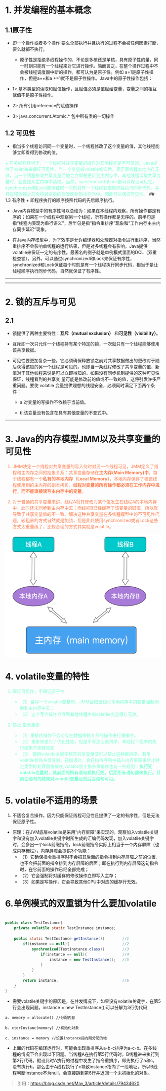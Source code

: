 # 1. 并发编程的基本概念
## 1.1原子性
+   即一个操作或者多个操作 要么全部执行并且执行的过程不会被任何因素打断，要么就都不执行。
    +  原子性是拒绝多线程操作的，不论是多核还是单核，具有原子性的量，同一时刻只能有一个线程来对它进行操作。简而言之，在整个操作过程中不会被线程调度器中断的操作，都可认为是原子性。例如 a=1是原子性操作，但是a++和a +=1就不是原子性操作。Java中的原子性操作包括：

+ 1> 基本类型的读取和赋值操作，且赋值必须是值赋给变量，变量之间的相互赋值不是原子性操作。
+ 2> 所有引用reference的赋值操作
+ 3> java.concurrent.Atomic.* 包中所有类的一切操作

## 1.2 可见性
+   指当多个线程访问同一个变量时，一个线程修改了这个变量的值，其他线程能够立即看得到修改的值。
<font color=Aquamarine>
+   在多线程环境下，一个线程对共享变量的操作对其他线程是不可见的。Java提供了volatile来保证可见性，当一个变量被volatile修饰后，表示着线程本地内存无效，当一个线程修改共享变量后他会立即被更新到主内存中，其他线程读取共享变量时，会直接从主内存中读取。当然，synchronize和Lock都可以保证可见性。synchronized和Lock能保证同一时刻只有一个线程获取锁然后执行同步代码，并且在释放锁之前会将对变量的修改刷新到主存当中。因此可以保证可见性。
</font>
## 1.3 有序性
+    即程序执行的顺序按照代码的先后顺序执行。

+    Java内存模型中的有序性可以总结为：如果在本线程内观察，所有操作都是有序的；如果在一个线程中观察另一个线程，所有操作都是无序的。前半句是指“线程内表现为串行语义”，后半句是指“指令重排序”现象和“工作内存主主内存同步延迟”现象。

+    在Java内存模型中，为了效率是允许编译器和处理器对指令进行重排序，当然重排序不会影响单线程的运行结果，但是对多线程会有影响。Java提供volatile来保证一定的有序性。最著名的例子就是单例模式里面的DCL（双重检查锁）。另外，可以通过synchronized和Lock来保证有序性，synchronized和Lock保证每个时刻是有一个线程执行同步代码，相当于是让线程顺序执行同步代码，自然就保证了有序性。
  
---
---
# 2. 锁的互斥与可见
## 2.1 
+ 锁提供了两种主要特性：**互斥（mutual exclusion）** 和**可见性（visibility）**。<br>
+ 互斥即一次只允许一个线程持有某个特定的锁，一次就只有一个线程能够使用该共享数据。<br>
  
+ 可见性要更加复杂一些，它必须确保释放锁之前对共享数据做出的更改对于随后获得该锁的另一个线程是可见的。也即当一条线程修改了共享变量的值，新值对于其他线程来说是可以立即得知的。如果没有同步机制提供的这种可见性保证，线程看到的共享变  量可能是修改前的值或不一致的值，这将引发许多严重问题。要使 volatile 变量提供理想的线程安全，必须同时满足下面两个条件：
    *   a.对变量的写操作不依赖于当前值。  
  
    *   b.该变量没有包含在具有其他变量的不变式中。

---

# 3.  Java的内存模型JMM以及共享变量的可见性
<font color=Coral>

1. JMM决定一个线程对共享变量的写入何时对另一个线程可见，JMM定义了线程和主内存之间的抽象关系：共享变量存储在**主内存(Main Memory)中**，每个线程都有一个**私有的本地内存（Local Memory）**，本地内存保存了被该线程使用到的主内存的副本拷贝，**线程对变量的所有操作都必须在工作内存中进行，而不能直接读写主内存中的变量**。


2. 对于普通的共享变量来讲，线程A将其修改为某个值发生在线程A的本地内存中，此时还未同步到主内存中去；而线程B已经缓存了该变量的旧值，所以就导致了共享变量值的不一致。解决这种共享变量在多线程模型中的不可见性问题，较粗暴的方式自然就是加锁，但是此处使用synchronized或者Lock这些方式太重量级了，比较合理的方式其实就是volatile。 
</font>

![](2021-11-16-17-03-19.png)

# 4. volatile变量的特性
<font color=Aquamarine> 

1. 保证可见性，不保证原子性
    + （1）当写一个volatile变量时，JMM会把该线程本地内存中的变量强制刷新到主内存中去；
    +  （2）这个写会操作会导致其他线程中的volatile变量缓存无效。

2. 禁止 指令重排
    +   （1）重排序操作不会对存在数据依赖关系的操作进行重排序。
    +   （2）重排序是为了优化性能，但是不管怎么重排序，单线程下程序的执行结果不能被改变
    +   （3）  使用volatile关键字修饰共享变量便可以禁止这种重排序。若用volatile修饰共享变量，在编译时，会在指令序列中插入内存屏障来禁止特定类型的处理器重排序,volatile禁止指令重排序也有一些规则：**执行到volatile变量时，其前面的所有语句都执行完，后面所有语句都未执行。且前面语句的结果对volatile变量及其后面语句可见。**


</font>

# 5. volatile不适用的场景
1. 不适合复合操作，因为只能保证线程可见性且提供了一定的有序性，但是无法保证原子性。
+ 原理：在JVM底层volatile是采用“内存屏障”来实现的。观察加入volatile关键字和没有加入volatile关键字时所生成的汇编代码发现，加入volatile关键字时，会多出一个lock前缀指令，lock前缀指令实际上相当于一个内存屏障（也成内存栅栏），内存屏障会提供3个功能：
    + （1）它确保指令重排序时不会把其后面的指令排到内存屏障之前的位置，也不会把前面的指令排到内存屏障的后面；即在执行到内存屏障这句指令时，在它前面的操作已经全部完成；
    + （2）它会强制将对缓存的修改操作立即写入主存；
    + （3）如果是写操作，它会导致其他CPU中对应的缓存行无效。
  
# 6.单例模式的双重锁为什么要加volatile
```java

public class TestInstance{
	private volatile static TestInstance instance;
	
	public static TestInstance getInstance(){        //1
		if(instance == null){                        //2
			synchronized(TestInstance.class){        //3
				if(instance == null){                //4
					instance = new TestInstance();   //5
				}
			}
		}
		return instance;                             //6
	}
}

```
 + 需要volatile关键字的原因是，在并发情况下，如果没有volatile关键字，在第5行会出现问题。instance = new TestInstance();可以分解为3行伪代码


```
a. memory = allocate() //分配内存
 
b. ctorInstanc(memory) //初始化对象
 
c. instance = memory //设置instance指向刚分配的地
```
   
+ 上面的代码在编译运行时，可能会出现重排序从a-b-c排序为a-c-b。在多线程的情况下会出现以下问题。当线程A在执行第5行代码时，B线程进来执行到第2行代码。假设此时A执行的过程中发生了指令重排序，即先执行了a和c，没有执行b。那么由于A线程执行了c导致instance指向了一段地址，所以B线程判断instance不为null，会直接跳到第6行并返回一个未初始化的对象。


>引用：https://blog.csdn.net/May_3/article/details/79434620